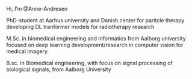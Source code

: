 Hi, I’m @Anne-Andresen 

PhD-student at Aarhus university and Danish center for paritcle therapy developing DL tranformer models for radiotherapy research 

M.Sc. in biomedical engineering and informatics from Aalborg university focused on deep learning development/research in computer vision for medical imagery. 

B.sc. in Biomedical engineering, with focus on signal processing of biological signals, from Aalborg University
<!---
Anne-Andresen/Anne-Andresen is a ✨ special ✨ repository because its `README.md` (this file) appears on your GitHub profile.
You can click the Preview link to take a look at your changes.
--->
